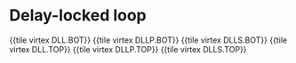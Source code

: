 # Delay-locked loop

{{tile virtex DLL.BOT}}
{{tile virtex DLLP.BOT}}
{{tile virtex DLLS.BOT}}
{{tile virtex DLL.TOP}}
{{tile virtex DLLP.TOP}}
{{tile virtex DLLS.TOP}}
